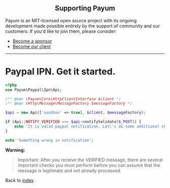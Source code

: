 <h2 align="center">Supporting Payum</h2>

Payum is an MIT-licensed open source project with its ongoing development made possible entirely by the support of community and our customers. If you'd like to join them, please consider:

- [Become a sponsor](https://www.patreon.com/makasim)
- [Become our client](http://forma-pro.com/)

---

# Paypal IPN. Get it started.

```php
<?php
use Payum\Paypal\Ipn\Api;

/** @var \Payum\Core\HttpClientInterface $client */ 
/** @var \Http\Message\MessageFactory $messageFactory */

$api = new Api(['sandbox' => true], $client, $messageFactory);

if (Api::NOTIFY_VERIFIED === $api->notifyValidate($_POST)) {
    echo 'It is valid paypal notification. Let\'s do some additional checks';
}

echo 'Something wrong in notification';
```

**Warning:**

> Important: After you receive the VERIFIED message, there are several important checks you must perform before you can assume that the message is legitimate and not already processed.

Back to [index](../../index.md).
